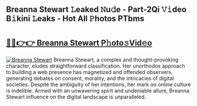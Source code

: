 ## Breanna Stewart 𝙻eaked 𝙽u𝚍e - Part-2Qi 𝚅𝚒deo B𝚒kini 𝙻eaks - Hot All 𝙿hotos PTbms

# <h2><a href="http://ld2x7kz.urlbe.top/?page=Breanna+Stewart">🔗🔗👉👉 Breanna Stewart P𝚑oto𝚜Vid𝚎o</a></h2>

[![Breanna Stewart](https://i.imgur.com/eBuTRDB.gif)](http://ld2x7kz.urlbe.top/?page=Breanna+Stewart)
Breanna Stewart, a complex and thought-provoking character, eludes straightforward classification. Her unorthodox approach to building a web presence has magnetized and offended observers, generating debates on consent, morality, and the intricacies of digital societies. Despite the ambiguity of her intentions, her mark on online culture is indelible. Armed with an unwavering spirit and undeniable allure, Breanna Stewart influence on the digital landscape is unparalleled.

